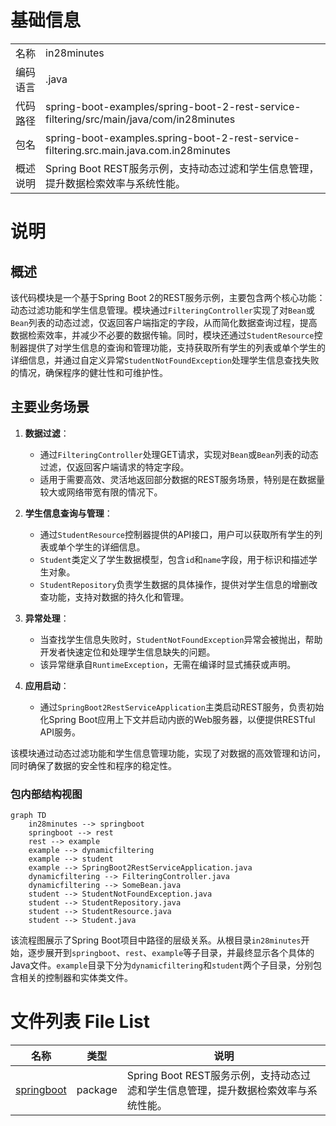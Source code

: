 # 基础信息

|      |      |
|------|------|
| 名称 | in28minutes |
| 编码语言 | .java |
| 代码路径 | spring-boot-examples/spring-boot-2-rest-service-filtering/src/main/java/com/in28minutes |
| 包名 | spring-boot-examples.spring-boot-2-rest-service-filtering.src.main.java.com.in28minutes |
| 概述说明 | Spring Boot REST服务示例，支持动态过滤和学生信息管理，提升数据检索效率与系统性能。 |

# 说明

## 概述
该代码模块是一个基于Spring Boot 2的REST服务示例，主要包含两个核心功能：动态过滤功能和学生信息管理。模块通过`FilteringController`实现了对`Bean`或`Bean`列表的动态过滤，仅返回客户端指定的字段，从而简化数据查询过程，提高数据检索效率，并减少不必要的数据传输。同时，模块还通过`StudentResource`控制器提供了对学生信息的查询和管理功能，支持获取所有学生的列表或单个学生的详细信息，并通过自定义异常`StudentNotFoundException`处理学生信息查找失败的情况，确保程序的健壮性和可维护性。

## 主要业务场景
1. **数据过滤**：
   - 通过`FilteringController`处理GET请求，实现对`Bean`或`Bean`列表的动态过滤，仅返回客户端请求的特定字段。
   - 适用于需要高效、灵活地返回部分数据的REST服务场景，特别是在数据量较大或网络带宽有限的情况下。

2. **学生信息查询与管理**：
   - 通过`StudentResource`控制器提供的API接口，用户可以获取所有学生的列表或单个学生的详细信息。
   - `Student`类定义了学生数据模型，包含`id`和`name`字段，用于标识和描述学生对象。
   - `StudentRepository`负责学生数据的具体操作，提供对学生信息的增删改查功能，支持对数据的持久化和管理。

3. **异常处理**：
   - 当查找学生信息失败时，`StudentNotFoundException`异常会被抛出，帮助开发者快速定位和处理学生信息缺失的问题。
   - 该异常继承自`RuntimeException`，无需在编译时显式捕获或声明。

4. **应用启动**：
   - 通过`SpringBoot2RestServiceApplication`主类启动REST服务，负责初始化Spring Boot应用上下文并启动内嵌的Web服务器，以便提供RESTful API服务。

该模块通过动态过滤功能和学生信息管理功能，实现了对数据的高效管理和访问，同时确保了数据的安全性和程序的稳定性。


### 包内部结构视图

```mermaid
graph TD
    in28minutes --> springboot
    springboot --> rest
    rest --> example
    example --> dynamicfiltering
    example --> student
    example --> SpringBoot2RestServiceApplication.java
    dynamicfiltering --> FilteringController.java
    dynamicfiltering --> SomeBean.java
    student --> StudentNotFoundException.java
    student --> StudentRepository.java
    student --> StudentResource.java
    student --> Student.java
```

该流程图展示了Spring Boot项目中路径的层级关系。从根目录`in28minutes`开始，逐步展开到`springboot`、`rest`、`example`等子目录，并最终显示各个具体的Java文件。`example`目录下分为`dynamicfiltering`和`student`两个子目录，分别包含相关的控制器和实体类文件。

# 文件列表 File List

| 名称   | 类型  | 说明 |
|-------|------|-------------|
| [springboot](springboot/_module.md) | package | Spring Boot REST服务示例，支持动态过滤和学生信息管理，提升数据检索效率与系统性能。 |


